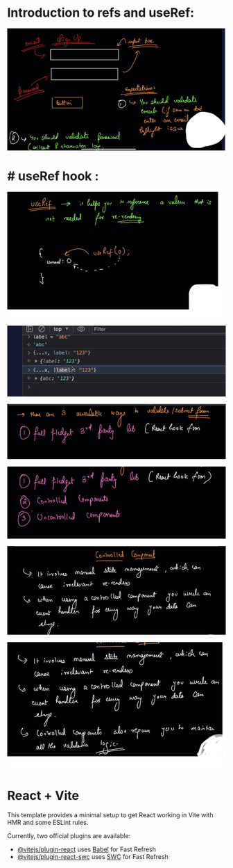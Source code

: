 # Introduction to refs and useRef:

![1706161911585](image/README/1706161911585.png)

# # useRef hook :

![1706247291850](image/README/1706247291850.png)

![1706960692692](image/README/1706960692692.png)

![1707069186321](image/README/1707069186321.png)

![1707069255768](image/README/1707069255768.png)

![1707069418563](image/README/1707069418563.png)

![1707069669683](image/README/1707069669683.png)

# React + Vite

This template provides a minimal setup to get React working in Vite with HMR and some ESLint rules.

Currently, two official plugins are available:

- [@vitejs/plugin-react](https://github.com/vitejs/vite-plugin-react/blob/main/packages/plugin-react/README.md) uses [Babel](https://babeljs.io/) for Fast Refresh
- [@vitejs/plugin-react-swc](https://github.com/vitejs/vite-plugin-react-swc) uses [SWC](https://swc.rs/) for Fast Refresh
